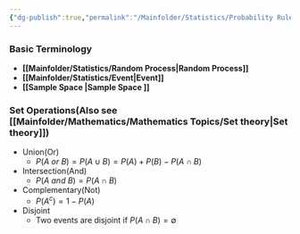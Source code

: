 ```yaml
---
{"dg-publish":true,"permalink":"/Mainfolder/Statistics/Probability Rules and Operations/"}
---
```



### Basic Terminology
- **[[Mainfolder/Statistics/Random Process\|Random Process]]**
- **[[Mainfolder/Statistics/Event\|Event]]**
- **[[Sample Space \|Sample Space ]]**

### Set Operations(Also see [[Mainfolder/Mathematics/Mathematics Topics/Set theory\|Set theory]])
- Union(Or)
	- $P(A\ or\ B)=P(A \cup B)=P(A)+P(B)-P(A\cap B)$
- Intersection(And)
	- $P(A\ and\ B)=P(A \cap B)$
- Complementary(Not)
	- $P(A^c)=1-P(A)$
- Disjoint
	- Two events are disjoint if $P(A \cap B)=\emptyset$
